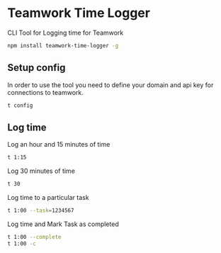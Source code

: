 # Teamwork Time Logger

CLI Tool for Logging time for Teamwork

```bash
npm install teamwork-time-logger -g
```

## Setup config

In order to use the tool you need to define your domain and api key for connections to teamwork.

```bash
t config
```

## Log time

Log an hour and 15 minutes of time

```bash
t 1:15
```

Log 30 minutes of time

```bash
t 30
```

Log time to a particular task

```bash
t 1:00 --task=1234567
```

Log time and Mark Task as completed

```bash
t 1:00 --complete
t 1:00 -c
```